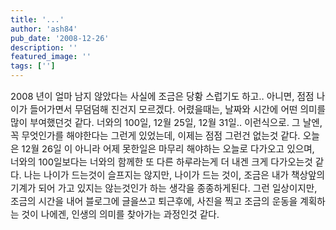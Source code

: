 ```yaml
---
title: '...'
author: 'ash84'
pub_date: '2008-12-26'
description: ''
featured_image: ''
tags: ['']
---
```



<span style="font-size: 11pt;">  
</span>  
<span style="font-size: 11pt;">2008 년이 얼마 남지 않았다는 사실에 조금은 당황 스럽기도 하고.. </span>  
<span style="font-size: 11pt;">  
 아니면, 점점 나이가 들어가면서 무덤덤해 진건지 모르겠다. </span>  
<span style="font-size: 11pt;">  
</span>  
<span style="font-size: 11pt;">어렸을때는, 날짜와 시간에 어떤 의미를 많이 부여했던것 같다. </span>  
<span style="font-size: 11pt;">  
</span>  
<span style="font-size: 11pt;">너와의 100일, 12월 25일, 12월 31일.. 이런식으로. </span>  
<span style="font-size: 11pt;">  
</span>  
<span style="font-size: 11pt;">그 날엔, 꼭 무엇인가를 해야한다는 그런게 있었는데, </span>  
<span style="font-size: 11pt;">  
</span>  
<span style="font-size: 11pt;">이제는 점점 그런건 없는것 같다. </span>  
<span style="font-size: 11pt;">  
</span>  
<span style="font-size: 11pt;">오늘은 12월 26일 이 아니라 어제 못한일은 마무리 해야하는</span>  
<span style="font-size: 11pt;">  
 오늘로 다가오고 있으며, </span>  
<span style="font-size: 11pt;">  
 너와의 100일보다는 </span>  
<span style="font-size: 11pt;">  
 너와의 함께한 또 다른 하루라는게 더 내겐 크게 다가오는것 같다. </span>  
<span style="font-size: 11pt;">  
</span>  
<span style="font-size: 11pt;">나는 나이가 드는것이 슬프지는 않지만, </span>  
<span style="font-size: 11pt;">  
 나이가 드는 것이, 조금은 내가 책상앞의 기계가 </span>  
<span style="font-size: 11pt;">  
 되어 가고 있지는 않는것인가 하는 생각을 종종하게된다. </span>  
<span style="font-size: 11pt;">  
</span>  
<span style="font-size: 11pt;">그런 일상이지만, 조금의 시간을 내어 </span>  
<span style="font-size: 11pt;">  
 블로그에 글을쓰고</span>  
<span style="font-size: 11pt;">  
 퇴근후에, 사진을 찍고 </span>  
<span style="font-size: 11pt;">  
 조금의 운동을 계획하는 것이 </span>  
<span style="font-size: 11pt;">  
 나에겐, 인생의 의미를 찾아가는 과정인것 같다. </span>



